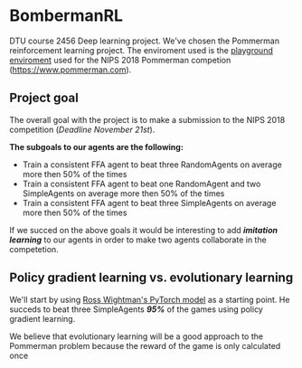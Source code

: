 # BombermanRL
DTU course 2456 Deep learning project. 
We've chosen the Pommerman reinforcement learning project. The enviroment used is the [playground enviroment](https://github.com/MultiAgentLearning/playground) used for the NIPS 2018 Pommerman competion (<https://www.pommerman.com>).

## Project goal
The overall goal with the project is to make a submission to the NIPS 2018 competition (*Deadline November 21st*).

**The subgoals to our agents are the following:**
  - Train a consistent FFA agent to beat three RandomAgents on average more then 50% of the times
  - Train a consistent FFA agent to beat one RandomAgent and two SimpleAgents on average more then 50% of the times
  - Train a consistent FFA agent to beat three SimpleAgents on average more then 50% of the times
  
 If we succed on the above goals it would be interesting to add **_imitation learning_** to our agents in order to make two agents collaborate in the competetion. 
  
## Policy gradient learning vs. evolutionary learning
We'll start by using [Ross Wightman's PyTorch model](https://github.com/rwightman/pytorch-pommerman-rl) as a starting point. He succeds to beat three SimpleAgents **_95%_** of the games using policy gradient learning. 

We believe that evolutionary learning will be a good approach to the Pommerman problem because the reward of the game is only calculated once

